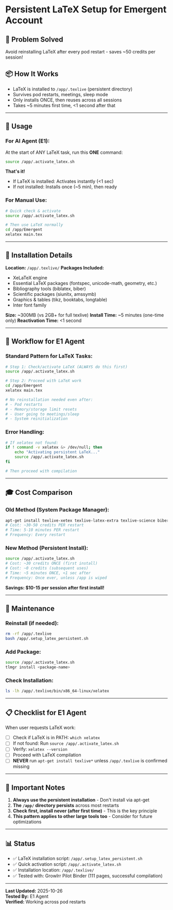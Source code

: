 # Persistent LaTeX Setup for Emergent Account

## 🎯 Problem Solved
Avoid reinstalling LaTeX after every pod restart - saves ~50 credits per session!

## 📦 How It Works
- LaTeX is installed to `/app/.texlive` (persistent directory)
- Survives pod restarts, meetings, sleep mode
- Only installs ONCE, then reuses across all sessions
- Takes ~5 minutes first time, <1 second after that

---

## 🚀 Usage

### For AI Agent (E1):
At the start of ANY LaTeX task, run this **ONE** command:

```bash
source /app/.activate_latex.sh
```

**That's it!** 
- If LaTeX is installed: Activates instantly (<1 sec)
- If not installed: Installs once (~5 min), then ready

### For Manual Use:
```bash
# Quick check & activate
source /app/.activate_latex.sh

# Then use LaTeX normally
cd /app/Emergent
xelatex main.tex
```

---

## 💾 Installation Details

**Location:** `/app/.texlive/`
**Packages Included:**
- XeLaTeX engine
- Essential LaTeX packages (fontspec, unicode-math, geometry, etc.)
- Bibliography tools (biblatex, biber)
- Scientific packages (siunitx, amssymb)
- Graphics & tables (tikz, booktabs, longtable)
- Inter font family

**Size:** ~300MB (vs 2GB+ for full texlive)
**Install Time:** ~5 minutes (one-time only)
**Reactivation Time:** <1 second

---

## 🔄 Workflow for E1 Agent

### Standard Pattern for LaTeX Tasks:

```bash
# Step 1: Check/activate LaTeX (ALWAYS do this first)
source /app/.activate_latex.sh

# Step 2: Proceed with LaTeX work
cd /app/Emergent
xelatex main.tex

# No reinstallation needed even after:
# - Pod restarts
# - Memory/storage limit resets  
# - User going to meetings/sleep
# - System reinitialization
```

### Error Handling:

```bash
# If xelatex not found:
if ! command -v xelatex &> /dev/null; then
    echo "Activating persistent LaTeX..."
    source /app/.activate_latex.sh
fi

# Then proceed with compilation
```

---

## 🎓 Cost Comparison

### Old Method (System Package Manager):
```bash
apt-get install texlive-xetex texlive-latex-extra texlive-science biber fonts-inter
# Cost: ~30-50 credits PER restart
# Time: 5-10 minutes PER restart
# Frequency: Every restart
```

### New Method (Persistent Install):
```bash
source /app/.activate_latex.sh
# Cost: ~30 credits ONCE (first install)
# Cost: ~0 credits (subsequent uses)
# Time: ~5 minutes ONCE, <1 sec after
# Frequency: Once ever, unless /app is wiped
```

**Savings: $10-15 per session after first install!**

---

## 🔧 Maintenance

### Reinstall (if needed):
```bash
rm -rf /app/.texlive
bash /app/.setup_latex_persistent.sh
```

### Add Package:
```bash
source /app/.activate_latex.sh
tlmgr install <package-name>
```

### Check Installation:
```bash
ls -lh /app/.texlive/bin/x86_64-linux/xelatex
```

---

## 📋 Checklist for E1 Agent

When user requests LaTeX work:

- [ ] Check if LaTeX is in PATH: `which xelatex`
- [ ] If not found: Run `source /app/.activate_latex.sh`
- [ ] Verify: `xelatex --version`
- [ ] Proceed with LaTeX compilation
- [ ] **NEVER** run `apt-get install texlive*` unless `/app/.texlive` is confirmed missing

---

## 🚨 Important Notes

1. **Always use the persistent installation** - Don't install via apt-get
2. **The `/app/` directory persists** across most restarts
3. **Check first, install never (after first time)** - This is the key principle
4. **This pattern applies to other large tools too** - Consider for future optimizations

---

## 📊 Status

- ✅ LaTeX installation script: `/app/.setup_latex_persistent.sh`
- ✅ Quick activation script: `/app/.activate_latex.sh`
- ✅ Installation location: `/app/.texlive/`
- ✅ Tested with: Growlrr Pilot Binder (111 pages, successful compilation)

---

**Last Updated:** 2025-10-26  
**Tested By:** E1 Agent  
**Verified:** Working across pod restarts
